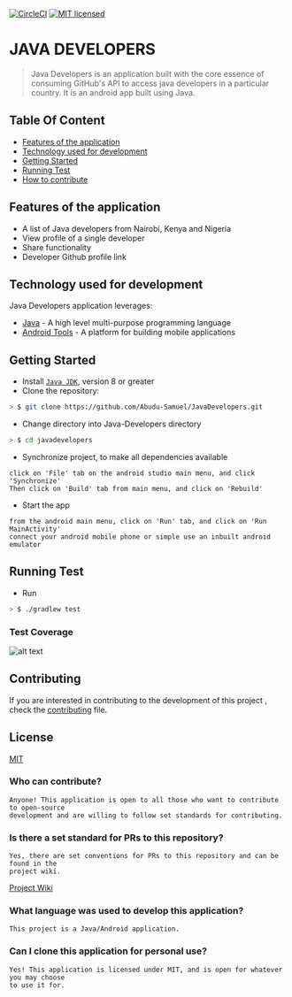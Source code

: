 [![CircleCI](https://circleci.com/gh/Abudu-Samuel/JavaDevelopers.svg?style=svg)](https://circleci.com/gh/Abudu-Samuel/JavaDevelopers)
[![MIT licensed](https://img.shields.io/badge/license-MIT-blue.svg)](https://raw.githubusercontent.com/hyperium/hyper/master/LICENSE)

# JAVA DEVELOPERS

> Java Developers is an application built with the core essence of consuming GitHub's API to access java developers in a particular country.
It is an android app built using Java.

## Table Of Content
- [Features of the application](#features-of-the-application)
- [Technology used for development](#technology-used-for-development)
- [Getting Started](#getting-started)
- [Running Test](#running-test)
- [How to contribute](#contributing)

## Features of the application
- A list of Java developers from Nairobi, Kenya and Nigeria
- View profile of a single developer
- Share functionality
- Developer Github profile link

## Technology used for development
Java Developers application leverages:
* [Java](https://java.com/en/download/) - A high level multi-purpose programming language
* [Android Tools](https://developer.android.com/) - A platform for building mobile applications

## Getting Started
- Install [`Java JDK`](http://www.oracle.com/technetwork/java/javase/downloads/index.html), version 8 or greater
- Clone the repository:
```sh
> $ git clone https://github.com/Abudu-Samuel/JavaDevelopers.git
```
- Change directory into Java-Developers directory
```sh
> $ cd javadevelopers
```
- Synchronize project, to make all dependencies available
```
click on 'File' tab on the android studio main menu, and click 'Synchronize'
Then click on 'Build' tab from main menu, and click on 'Rebuild'
  ```
- Start the app

```
from the android main menu, click on 'Run' tab, and click on 'Run MainActivity'
connect your android mobile phone or simple use an inbuilt android emulator
```

## Running Test
- Run
```sh
> $ ./gradlew test
```

### Test Coverage
![alt text](http://res.cloudinary.com/leumas/image/upload/v1532436281/uk4zfbct6kdz2saealuz.png)

## Contributing

If you are interested in contributing to the development of this project ,
check the [contributing](contributing.md) file.

## License
[MIT](LICENSE)

### Who can contribute?

```
Anyone! This application is open to all those who want to contribute to open-source
development and are willing to follow set standards for contributing.
```

### Is there a set standard for PRs to this repository?

```
Yes, there are set conventions for PRs to this repository and can be found in the
project wiki.
```
[Project Wiki](https://github.com/Abudu-Samuel/JavaDevelopers/wiki)

### What language was used to develop this application?

```
This project is a Java/Android application.
```

### Can I clone this application for personal use?

```
Yes! This application is licensed under MIT, and is open for whatever you may choose
to use it for.
```
